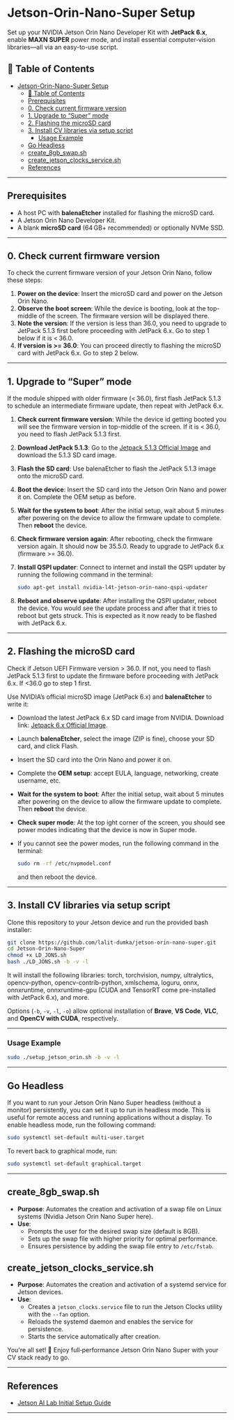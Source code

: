 # Jetson-Orin-Nano-Super Setup

Set up your NVIDIA Jetson Orin Nano Developer Kit with **JetPack 6.x**, enable **MAXN SUPER** power mode, and install essential computer‑vision libraries—all via an easy-to-use script.

## 🧰 Table of Contents

- [Jetson-Orin-Nano-Super Setup](#jetson-orin-nano-super-setup)
  - [🧰 Table of Contents](#-table-of-contents)
  - [Prerequisites](#prerequisites)
  - [0. Check current firmware version](#0-check-current-firmware-version)
  - [1. Upgrade to “Super” mode](#1-upgrade-to-super-mode)
  - [2. Flashing the microSD card](#2-flashing-the-microsd-card)
  - [3. Install CV libraries via setup script](#3-install-cv-libraries-via-setup-script)
    - [Usage Example](#usage-example)
  - [Go Headless](#go-headless)
  - [create\_8gb\_swap.sh](#create_8gb_swapsh)
  - [create\_jetson\_clocks\_service.sh](#create_jetson_clocks_servicesh)
  - [References](#references)

---

## Prerequisites

- A host PC with **balenaEtcher** installed for flashing the microSD card.
- A Jetson Orin Nano Developer Kit.
- A blank **microSD card** (64 GB+ recommended) or optionally NVMe SSD.

---

## 0. Check current firmware version

To check the current firmware version of your Jetson Orin Nano, follow these steps:

1. **Power on the device**: Insert the microSD card and power on the Jetson Orin Nano.
2. **Observe the boot screen**: While the device is booting, look at the top-middle of the screen. The firmware version will be displayed there.
3. **Note the version**: If the version is less than 36.0, you need to upgrade to JetPack 5.1.3 first before proceeding with JetPack 6.x. Go to step 1 below if it is < 36.0.
4. **If version is >= 36.0**: You can proceed directly to flashing the microSD card with JetPack 6.x. Go to step 2 below.

---

## 1. Upgrade to “Super” mode

If the module shipped with older firmware (< 36.0), first flash JetPack 5.1.3 to schedule an intermediate firmware update, then repeat with JetPack 6.x.

1. **Check current firmware version**: While the device id getting booted you will see the firmware version in top-middle of the screen. If it is < 36.0, you need to flash JetPack 5.1.3 first.
2. **Download JetPack 5.1.3**: Go to the [Jetpack 5.1.3 Official Image][1] and download the 5.1.3 SD card image.
3. **Flash the SD card**: Use balenaEtcher to flash the JetPack 5.1.3 image onto the microSD card.
4. **Boot the device**: Insert the SD card into the Jetson Orin Nano and power it on. Complete the OEM setup as before.
5. **Wait for the system to boot**: After the initial setup, wait about 5 minutes after powering on the device to allow the firmware update to complete. Then **reboot** the device.
6. **Check firmware version again**: After rebooting, check the firmware version again. It should now be 35.5.0. Ready to upgrade to JetPack 6.x (firmware >= 36.0).
7. **Install QSPI updater**: Connect to internet and install the QSPI updater by running the following command in the terminal:

    ```bash
    sudo apt-get install nvidia-l4t-jetson-orin-nano-qspi-updater
    ```

8. **Reboot and observe update**: After installing the QSPI updater, reboot the device. You would see the update process and after that it tries to reboot but gets struck. This is expected as it now ready to be flashed with JetPack 6.x.

---

## 2. Flashing the microSD card

Check if Jetson UEFI Firmware version > 36.0. If not, you need to flash JetPack 5.1.3 first to update the firmware before proceeding with JetPack 6.x. If <36.0 go to step 1 first.

Use NVIDIA’s official microSD image (JetPack 6.x) and **balenaEtcher** to write it:

- Download the latest JetPack 6.x SD card image from NVIDIA. Download link: [Jetpack 6.x Official Image][2].
- Launch **balenaEtcher**, select the image (ZIP is fine), choose your SD card, and click Flash.
- Insert the SD card into the Orin Nano and power it on.
- Complete the **OEM setup**: accept EULA, language, networking, create username, etc.
- **Wait for the system to boot**: After the initial setup, wait about 5 minutes after powering on the device to allow the firmware update to complete. Then **reboot** the device.
- **Check super mode**: At the top ight corner of the screen, you should see power modes indicating that the device is now in Super mode.
- If you cannot see the power modes, run the following command in the terminal:

    ```bash
    sudo rm -rf /etc/nvpmodel.conf
    ```

    and then reboot the device.
  
---

## 3. Install CV libraries via setup script

Clone this repository to your Jetson device and run the provided bash installer:

```bash
git clone https://github.com/lalit-dumka/jetson-orin-nano-super.git
cd Jetson-Orin-Nano-Super
chmod +x LD_JONS.sh
bash ./LD_JONS.sh -b -v -l
```

It will install the following libraries:
torch, torchvision, numpy, ultralytics, opencv-python, opencv-contrib-python, xmlschema, loguru, onnx, onnxruntime, onnxruntime-gpu (CUDA and TensorRT come pre-installed with JetPack 6.x), and more.

Options (`-b`, `-v`, `-l`, `-o`) allow optional installation of **Brave**, **VS Code**, **VLC**, and **OpenCV with CUDA**, respectively.

---

### Usage Example

```bash
sudo ./setup_jetson_orin.sh -b -v -l
```

---

## Go Headless

If you want to run your Jetson Orin Nano Super headless (without a monitor) persistently, you can set it up to run in headless mode. This is useful for remote access and running applications without a display.
To enable headless mode, run the following command:

```bash
sudo systemctl set-default multi-user.target
```

To revert back to graphical mode, run:

```bash
sudo systemctl set-default graphical.target
```

---

## create_8gb_swap.sh

- **Purpose**: Automates the creation and activation of a swap file on Linux systems (Nvidia Jetson Orin Nano Super here).
- **Use**:
  - Prompts the user for the desired swap size (default is 8GB).
  - Sets up the swap file with higher priority for optimal performance.
  - Ensures persistence by adding the swap file entry to `/etc/fstab`.

## create_jetson_clocks_service.sh

- **Purpose**: Automates the creation and activation of a systemd service for Jetson devices.
- **Use**:
  - Creates a `jetson_clocks.service` file to run the Jetson Clocks utility with the `--fan` option.
  - Reloads the systemd daemon and enables the service for persistence.
  - Starts the service automatically after creation.

You're all set! 🎉 Enjoy full‑performance Jetson Orin Nano Super with your CV stack ready to go.

---

## References

- [Jetson AI Lab Initial Setup Guide][3]

---

[1]: https://developer.nvidia.com/downloads/embedded/l4t/r35_release_v5.0/jp513-orin-nano-sd-card-image.zip "Jetpack 5.1.3 Official Image"
[2]: https://developer.nvidia.com/downloads/embedded/l4t/r36_release_v4.3/jp62-orin-nano-sd-card-image.zip "Jetpack 6.x Official Image"
[3]: https://www.jetson-ai-lab.com/initial_setup_jon.html "Jetson AI Lab Initial Setup Guide"
